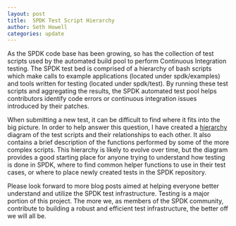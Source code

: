 ```yaml
---
layout: post
title:  SPDK Test Script Hierarchy
author: Seth Howell
categories: update
---
```


As the SPDK code base has been growing, so has the collection of test scripts
used by the automated build pool to perform Continuous Integration testing.
The SPDK test bed is comprised of a hierarchy of bash scripts which make calls
to example applications (located under spdk/examples) and tools written for
testing (located under spdk/test). By running these test scripts and aggregating
the results, the SPDK automated test pool helps contributors identify
code errors or continuous integration issues introduced by their patches.

When submitting a new test, it can be difficult to find where it fits into the
big picture. In order to help answer this question, I have created a [hierarchy](../../../../../doc/test_hierarchy.pdf) diagram
of the test scripts and their relationships to each other. It also contains a brief
description of the functions performed by some of the more complex scripts.
This hierarchy is likely to evolve over time, but the diagram provides a good
starting place for anyone trying to understand how testing is done in SPDK, where
to find common helper functions to use in their test cases, or where to place
newly created tests in the SPDK repository.

Please look forward to more blog posts aimed at helping everyone better understand
and utilize the SPDK test infrastructure. Testing is a major portion of this project.
The more we, as members of the SPDK community, contribute to building a robust and
efficient test infrastructure, the better off we will all be.